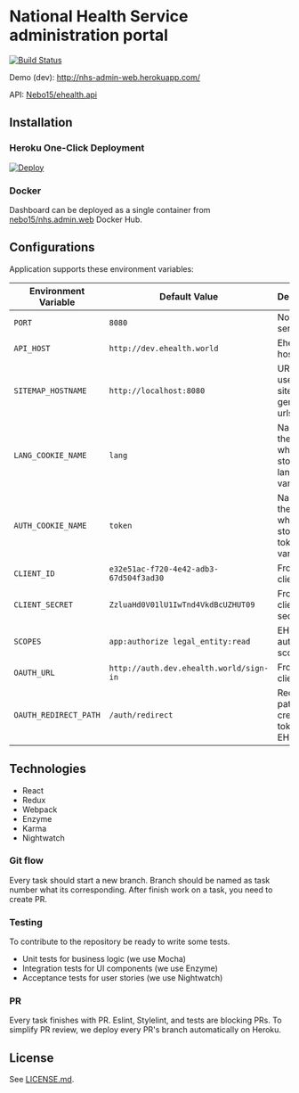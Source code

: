 # National Health Service administration portal

[![Build Status](https://travis-ci.org/Nebo15/nhs.admin.web.svg?branch=master)](https://travis-ci.org/Nebo15/nhs.admin.web)

Demo (dev): http://nhs-admin-web.herokuapp.com/

API: [Nebo15/ehealth.api](https://github.com/Nebo15/ehealth.api)

## Installation

### Heroku One-Click Deployment

[![Deploy](https://www.herokucdn.com/deploy/button.svg)](https://heroku.com/deploy?template=https://github.com/nebo15/nhs.admin.web)

### Docker

Dashboard can be deployed as a single container from [nebo15/nhs.admin.web](https://hub.docker.com/r/nebo15/nhs.admin.web/) Docker Hub.

## Configurations

Application supports these environment variables:

| Environment Variable  | Default Value           | Description |
| --------------------- | ----------------------- | ----------- |
| `PORT`                | `8080`                  | Node.js server port. |
| `API_HOST`            | `http://dev.ehealth.world` | Ehealth API host. |
| `SITEMAP_HOSTNAME`    | `http://localhost:8080` | URL will be used in sitemap generated urls |
| `LANG_COOKIE_NAME`    | `lang`                  | Name of the cookie, where storing language variable |
| `AUTH_COOKIE_NAME`    | `token`                  | Name of the cookie, where storing token variable |
| `CLIENT_ID`           | `e32e51ac-f720-4e42-adb3-67d504f3ad30`             | Front-End client id |
| `CLIENT_SECRET`       | `ZzluaHd0V01lU1IwTnd4VkdBcUZHUT09`                 | Front-End client secret |
| `SCOPES`              | `app:authorize legal_entity:read`                  | EHEALTH auth scopes |
| `OAUTH_URL`           | `http://auth.dev.ehealth.world/sign-in`            | Front-End client id |
| `OAUTH_REDIRECT_PATH` | `/auth/redirect`             | Redirect path for create token in EHEALTH |


## Technologies

- React
- Redux
- Webpack
- Enzyme
- Karma
- Nightwatch

### Git flow

Every task should start a new branch. Branch should be named as task number what its corresponding.
After finish work on a task, you need to create PR.

### Testing

To contribute to the repository be ready to write some tests.

- Unit tests for business logic (we use Mocha)
- Integration tests for UI components (we use Enzyme)
- Acceptance tests for user stories (we use Nightwatch)

### PR

Every task finishes with PR. Eslint, Stylelint, and tests are blocking PRs. To simplify PR review, we deploy every PR's branch automatically on Heroku.

## License

See [LICENSE.md](LICENSE.md).
